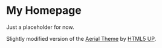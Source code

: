 
# My Homepage

Just a placeholder for now.

Slightly modified version of the [Aerial Theme](https://html5up.net/aerial) by [HTML5 UP](https://html5up.net/).

